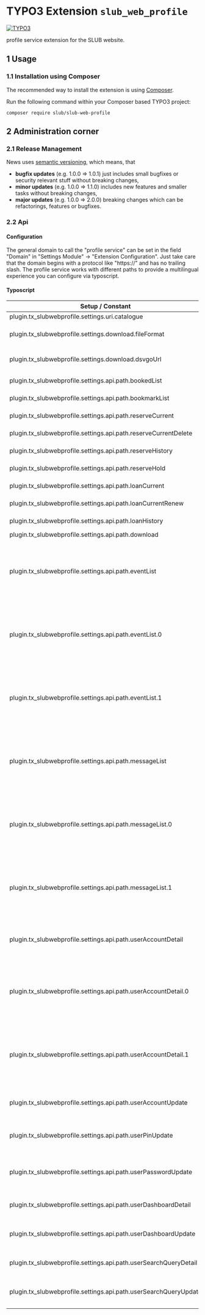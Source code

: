 # TYPO3 Extension `slub_web_profile`

[![TYPO3](https://img.shields.io/badge/TYPO3-9-orange.svg)](https://typo3.org/)

profile service extension for the SLUB website.

## 1 Usage

### 1.1 Installation using Composer

The recommended way to install the extension is using [Composer][1].

Run the following command within your Composer based TYPO3 project:

```
composer require slub/slub-web-profile
```

## 2 Administration corner

### 2.1 Release Management

News uses [semantic versioning][2], which means, that
* **bugfix updates** (e.g. 1.0.0 => 1.0.1) just includes small bugfixes or security relevant stuff without breaking changes,
* **minor updates** (e.g. 1.0.0 => 1.1.0) includes new features and smaller tasks without breaking changes,
* **major updates** (e.g. 1.0.0 => 2.0.0) breaking changes which can be refactorings, features or bugfixes.

### 2.2 Api

#### Configuration

The general domain to call the "profile service" can be set in the field "Domain" in "Settings Module" -> "Extension Configuration". Just take care that the domain begins with a protocol like "https://" and has no trailing slash. The profile service works with different paths to provide a multilingual experience you can configure via typoscript.

#### Typoscript

| Setup / Constant                                                 | Comment                                                                                                                               |
|------------------------------------------------------------------|---------------------------------------------------------------------------------------------------------------------------------------|
| plugin.tx_slubwebprofile.settings.uri.catalogue                  | Uri for catalogue                                                                                                                     |
| plugin.tx_slubwebprofile.settings.download.fileFormat            | Available file formats for download                                                                                                   |
| plugin.tx_slubwebprofile.settings.download.dsvgoUrl              | URL to request DSVGO compliant user data                                                                                                  |
| plugin.tx_slubwebprofile.settings.api.path.bookedList            | Path to get the booked list.                                                                                                          |
| plugin.tx_slubwebprofile.settings.api.path.bookmarkList          | Path to get the bookmark list.                                                                                                        |
| plugin.tx_slubwebprofile.settings.api.path.reserveCurrent        | Path for currently reserved media                                                                                                     |
| plugin.tx_slubwebprofile.settings.api.path.reserveCurrentDelete  | Path for delete reserved media                                                                                                        |
| plugin.tx_slubwebprofile.settings.api.path.reserveHistory        | Path for reserved, past media                                                                                                         |
| plugin.tx_slubwebprofile.settings.api.path.reserveHold           | Path for reserved, hold                                                                                                               |
| plugin.tx_slubwebprofile.settings.api.path.loanCurrent           | Path for currently loan media                                                                                                         |
| plugin.tx_slubwebprofile.settings.api.path.loanCurrentRenew      | Path for renew loan media                                                                                                             |
| plugin.tx_slubwebprofile.settings.api.path.loanHistory           | Path for loaned, past media                                                                                                           |
| plugin.tx_slubwebprofile.settings.api.path.download              | Path for download                                                                                                                     |
| plugin.tx_slubwebprofile.settings.api.path.eventList             | "language array" to collect paths to call the event list. The numbers (sys_language_uid) have to fit with your configured languages.  |
| plugin.tx_slubwebprofile.settings.api.path.eventList.0           | Path for the sys_language_uid "0" (as example german), begins and ends with a slash, will be extended with user id                    |
| plugin.tx_slubwebprofile.settings.api.path.eventList.1           | Path for the sys_language_uid "1" (as example english), begins and ends with a slash, will be extended with user id                   |
| plugin.tx_slubwebprofile.settings.api.path.messageList           | "language array" to collect paths to call the message list. The numbers (sys_language_uid) have to fit with your configured languages. |
| plugin.tx_slubwebprofile.settings.api.path.messageList.0         | Path for the sys_language_uid "0" (as example german), begins and ends with a slash, will be extended with user category              |
| plugin.tx_slubwebprofile.settings.api.path.messageList.1         | Path for the sys_language_uid "1" (as example english), begins and ends with a slash, will be extended with user category             |
| plugin.tx_slubwebprofile.settings.api.path.userAccountDetail     | "language array" to collect paths to get a single user (contains: account) data.                                                      |
| plugin.tx_slubwebprofile.settings.api.path.userAccountDetail.0   | Path for the sys_language_uid "0" (as example german), begins and ends with a slash, will be extended with user id                    |
| plugin.tx_slubwebprofile.settings.api.path.userAccountDetail.1   | Path for the sys_language_uid "1" (as example english), begins and ends with a slash, will be extended with user id                   |
| plugin.tx_slubwebprofile.settings.api.path.userAccountUpdate     | Path to update a single user (contains: account) data                                                                                 |
| plugin.tx_slubwebprofile.settings.api.path.userPinUpdate         | Path to update pin from single user (contains: account) data                                                                          |
| plugin.tx_slubwebprofile.settings.api.path.userPasswordUpdate    | Path to update password from single user (contains: account) data                                                                     |
| plugin.tx_slubwebprofile.settings.api.path.userDashboardDetail   | Path to get a single user (contains: dashboard) data                                                                                  |
| plugin.tx_slubwebprofile.settings.api.path.userDashboardUpdate   | Path to update a single user (contains: dashboard) data                                                                               |
| plugin.tx_slubwebprofile.settings.api.path.userSearchQueryDetail | Path to get a single user (contains: search query) data                                                                               |
| plugin.tx_slubwebprofile.settings.api.path.userSearchQueryUpdate | Path to update a single user (contains: search query) data                                                                            |

[1]: https://getcomposer.org/
[2]: https://semver.org/

